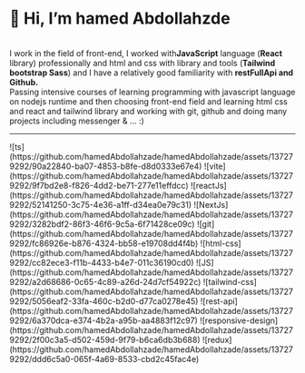    <h1>👋 Hi, I’m hamed Abdollahzde</h1>
    <br />
    <b></b>
    I work in the field of front-end, I worked with<b>JavaScript</b> language
    (<b>React</b> library) professionally and html and css with library and
    tools (<b>Tailwind bootstrap Sass</b>) and I have a relatively good
    familiarity with <b>restFullApi and Github.</b>
    <br />
    Passing intensive courses of learning programming with javascript language
    on nodejs runtime and then choosing front-end field and learning html css
    and react and tailwind library and working with git, github and doing many
    projects including messenger & ... :)
<hr>
![ts](https://github.com/hamedAbdollahzade/hamedAbdollahzade/assets/137279292/90a22840-ba07-4853-b8fe-d8d0333e67e4)
![vite](https://github.com/hamedAbdollahzade/hamedAbdollahzade/assets/137279292/9f7bd2e8-f826-4dd2-be71-277e11effdcc)
![reactJs](https://github.com/hamedAbdollahzade/hamedAbdollahzade/assets/137279292/52141250-3c75-4e36-a1ff-d34ea0e79c31)
![NextJs](https://github.com/hamedAbdollahzade/hamedAbdollahzade/assets/137279292/3282bdf2-86f3-46f6-9c5a-6f71428ce09c)
![git](https://github.com/hamedAbdollahzade/hamedAbdollahzade/assets/137279292/fc86926e-b876-4324-bb58-e19708dd4f4b)
![html-css](https://github.com/hamedAbdollahzade/hamedAbdollahzade/assets/137279292/cc82ece3-f11b-4433-b4e7-011c36190cd0)
![JS](https://github.com/hamedAbdollahzade/hamedAbdollahzade/assets/137279292/a2d68686-0c65-4c89-a26d-24d7cf54922c)
![tailwind-css](https://github.com/hamedAbdollahzade/hamedAbdollahzade/assets/137279292/5056eaf2-33fa-460c-b2d0-d77ca0278e45)
![rest-api](https://github.com/hamedAbdollahzade/hamedAbdollahzade/assets/137279292/6a370dca-e374-4b2a-a95b-aa4883f12c97)
![responsive-design](https://github.com/hamedAbdollahzade/hamedAbdollahzade/assets/137279292/2f00c3a5-d502-459d-9f79-b6ca6db3b688)
![redux](https://github.com/hamedAbdollahzade/hamedAbdollahzade/assets/137279292/ddd6c5a0-065f-4a69-8533-cbd2c45fac4e)


